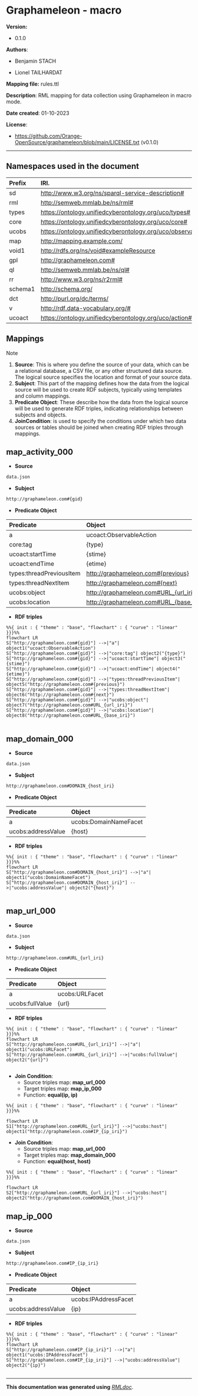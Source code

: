 

   
# Graphameleon - macro
   
   
**Version:**

* 0.1.0
   
**Authors**:

    
* Benjamin STACH
   
    
* Lionel TAILHARDAT
   

**Mapping file:**
rules.ttl

**Description**: RML mapping for data collection using Graphameleon in macro mode.


**Date created**: 01-10-2023

**License**:
* https://github.com/Orange-OpenSource/graphameleon/blob/main/LICENSE.txt (v0.1.0)


------


## **Namespaces used in the document**

| Prefix       |               IRI.                   |
| :----------- | :----------------------------------  |
| sd     | http://www.w3.org/ns/sparql-service-description# |
| rml     | http://semweb.mmlab.be/ns/rml# |
| types     | https://ontology.unifiedcyberontology.org/uco/types# |
| core     | https://ontology.unifiedcyberontology.org/uco/core# |
| ucobs     | https://ontology.unifiedcyberontology.org/uco/observable# |
| map     | http://mapping.example.com/ |
| void1     | http://rdfs.org/ns/void#exampleResource |
| gpl     | http://graphameleon.com# |
| ql     | http://semweb.mmlab.be/ns/ql# |
| rr     | http://www.w3.org/ns/r2rml# |
| schema1     | http://schema.org/ |
| dct     | http://purl.org/dc/terms/ |
| v     | http://rdf.data-vocabulary.org/# |
| ucoact     | https://ontology.unifiedcyberontology.org/uco/action# |



## Mappings
>[!NOTE]
>1. **Source**: This is where you define the source of your data, which can be a relational database, a CSV file, or any other structured data source. The logical source specifies the location and format of your source data.
>2. **Subject**: This part of the mapping defines how the data from the logical source will be used to create RDF subjects, typically using templates and column mappings.
>3. **Predicate Object**: These describe how the data from the logical source will be used to generate RDF triples, indicating relationships between subjects and objects.
>4. **JoinCondition**: is used to specify the conditions under which two data sources or tables should be joined when creating RDF triples through mappings.


## map_activity_000
- **Source**

```bash
data.json
``` 
- **Subject**
```bash
http://graphameleon.com#{gid}
``` 
- **Predicate Object**

| Predicate | Object |
|:----------|:-------|
| a | ucoact:ObservableAction |
| core:tag | {type} |
| ucoact:startTime | {stime} |
| ucoact:endTime | {etime} |
| types:threadPreviousItem | http://graphameleon.com#{previous} |
| types:threadNextItem | http://graphameleon.com#{next} |
| ucobs:object | http://graphameleon.com#URL_{url_iri} |
| ucobs:location | http://graphameleon.com#URL_{base_iri} |
- **RDF triples**
```mermaid
%%{ init : { "theme" : "base", "flowchart" : { "curve" : "linear" }}}%%
flowchart LR
S["http://graphameleon.com#{gid}"] -->|"a"| object1("ucoact:ObservableAction")
S["http://graphameleon.com#{gid}"] -->|"core:tag"| object2("{type}")
S["http://graphameleon.com#{gid}"] -->|"ucoact:startTime"| object3("{stime}")
S["http://graphameleon.com#{gid}"] -->|"ucoact:endTime"| object4("{etime}")
S["http://graphameleon.com#{gid}"] -->|"types:threadPreviousItem"| object5("http://graphameleon.com#{previous}")
S["http://graphameleon.com#{gid}"] -->|"types:threadNextItem"| object6("http://graphameleon.com#{next}")
S["http://graphameleon.com#{gid}"] -->|"ucobs:object"| object7("http://graphameleon.com#URL_{url_iri}")
S["http://graphameleon.com#{gid}"] -->|"ucobs:location"| object8("http://graphameleon.com#URL_{base_iri}")
    
``` 
## map_domain_000
- **Source**

```bash
data.json
``` 
- **Subject**
```bash
http://graphameleon.com#DOMAIN_{host_iri}
``` 
- **Predicate Object**

| Predicate | Object |
|:----------|:-------|
| a | ucobs:DomainNameFacet |
| ucobs:addressValue | {host} |
- **RDF triples**
```mermaid
%%{ init : { "theme" : "base", "flowchart" : { "curve" : "linear" }}}%%
flowchart LR
S["http://graphameleon.com#DOMAIN_{host_iri}"] -->|"a"| object1("ucobs:DomainNameFacet")
S["http://graphameleon.com#DOMAIN_{host_iri}"] -->|"ucobs:addressValue"| object2("{host}")
    
``` 
## map_url_000
- **Source**

```bash
data.json
``` 
- **Subject**
```bash
http://graphameleon.com#URL_{url_iri}
``` 
- **Predicate Object**

| Predicate | Object |
|:----------|:-------|
| a | ucobs:URLFacet |
| ucobs:fullValue | {url} |
- **RDF triples**
```mermaid
%%{ init : { "theme" : "base", "flowchart" : { "curve" : "linear" }}}%%
flowchart LR
S["http://graphameleon.com#URL_{url_iri}"] -->|"a"| object1("ucobs:URLFacet")
S["http://graphameleon.com#URL_{url_iri}"] -->|"ucobs:fullValue"| object2("{url}")
    
``` 


- **Join Condition**:
    - Source triples map: **map_url_000**
    - Target triples map: **map_ip_000**
    - Function: **equal(ip, ip)**

```mermaid
%%{ init : { "theme" : "base", "flowchart" : { "curve" : "linear" }}}%%

flowchart LR
S1["http://graphameleon.com#URL_{url_iri}"] -->|"ucobs:host"| object1("http://graphameleon.com#IP_{ip_iri}")

``` 


- **Join Condition**:
    - Source triples map: **map_url_000**
    - Target triples map: **map_domain_000**
    - Function: **equal(host, host)**

```mermaid
%%{ init : { "theme" : "base", "flowchart" : { "curve" : "linear" }}}%%

flowchart LR
S2["http://graphameleon.com#URL_{url_iri}"] -->|"ucobs:host"| object2("http://graphameleon.com#DOMAIN_{host_iri}")

``` 

 ## map_ip_000
- **Source**

```bash
data.json
``` 
- **Subject**
```bash
http://graphameleon.com#IP_{ip_iri}
``` 
- **Predicate Object**

| Predicate | Object |
|:----------|:-------|
| a | ucobs:IPAddressFacet |
| ucobs:addressValue | {ip} |
- **RDF triples**
```mermaid
%%{ init : { "theme" : "base", "flowchart" : { "curve" : "linear" }}}%%
flowchart LR
S["http://graphameleon.com#IP_{ip_iri}"] -->|"a"| object1("ucobs:IPAddressFacet")
S["http://graphameleon.com#IP_{ip_iri}"] -->|"ucobs:addressValue"| object2("{ip}")
    
``` 




----

**This documentation was generated using**  *[RMLdoc](https://oeg-upm.github.io/rmldoc/)*.
